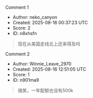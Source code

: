 Comment 1

- Author: neko_canyon
- Created: 2025-08-16 00:37:23 UTC
- Score: 2
- ID: n8xhsfn

> 现在从美国走线北上还来得及吗

Comment 2

- Author: Winnie_Leave_2970
- Created: 2025-08-16 12:51:05 UTC
- Score: 1
- ID: n901ma9

> 搞笑，一年配额也没有500k
